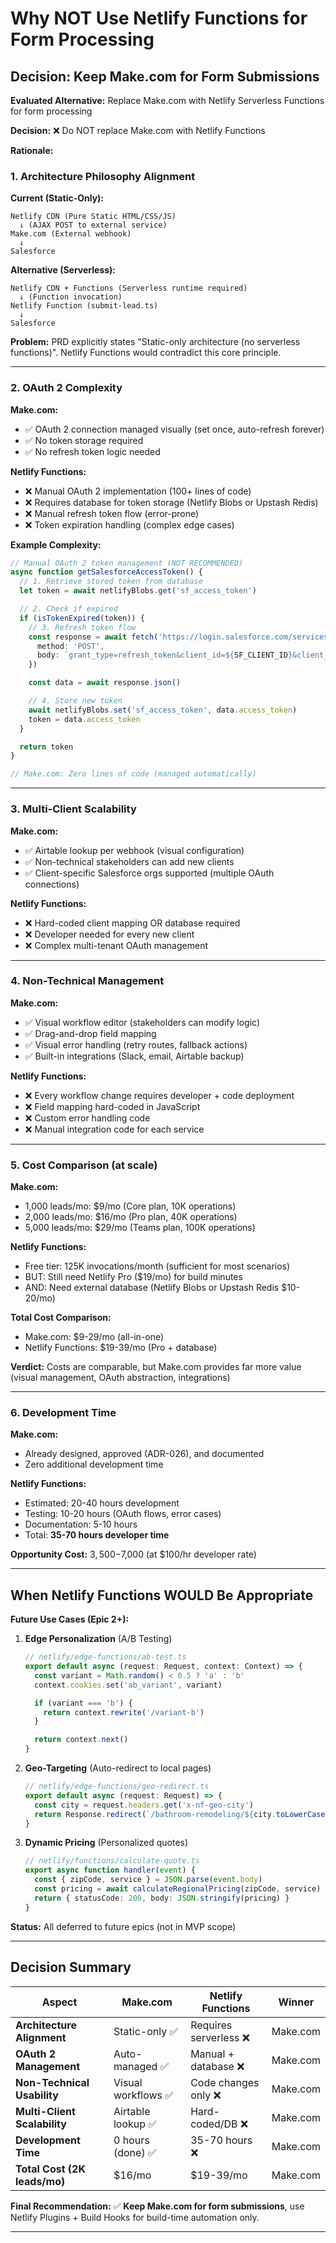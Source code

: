 # Why NOT Use Netlify Functions for Form Processing

## Decision: Keep Make.com for Form Submissions

**Evaluated Alternative:** Replace Make.com with Netlify Serverless Functions for form processing

**Decision:** ❌ Do NOT replace Make.com with Netlify Functions

**Rationale:**

### 1. Architecture Philosophy Alignment

**Current (Static-Only):**
```
Netlify CDN (Pure Static HTML/CSS/JS)
  ↓ (AJAX POST to external service)
Make.com (External webhook)
  ↓
Salesforce
```

**Alternative (Serverless):**
```
Netlify CDN + Functions (Serverless runtime required)
  ↓ (Function invocation)
Netlify Function (submit-lead.ts)
  ↓
Salesforce
```

**Problem:** PRD explicitly states "Static-only architecture (no serverless functions)". Netlify Functions would contradict this core principle.

---

### 2. OAuth 2 Complexity

**Make.com:**
- ✅ OAuth 2 connection managed visually (set once, auto-refresh forever)
- ✅ No token storage required
- ✅ No refresh token logic needed

**Netlify Functions:**
- ❌ Manual OAuth 2 implementation (100+ lines of code)
- ❌ Requires database for token storage (Netlify Blobs or Upstash Redis)
- ❌ Manual refresh token flow (error-prone)
- ❌ Token expiration handling (complex edge cases)

**Example Complexity:**

```typescript
// Manual OAuth 2 token management (NOT RECOMMENDED)
async function getSalesforceAccessToken() {
  // 1. Retrieve stored token from database
  let token = await netlifyBlobs.get('sf_access_token')

  // 2. Check if expired
  if (isTokenExpired(token)) {
    // 3. Refresh token flow
    const response = await fetch('https://login.salesforce.com/services/oauth2/token', {
      method: 'POST',
      body: `grant_type=refresh_token&client_id=${SF_CLIENT_ID}&client_secret=${SF_CLIENT_SECRET}&refresh_token=${SF_REFRESH_TOKEN}`
    })

    const data = await response.json()

    // 4. Store new token
    await netlifyBlobs.set('sf_access_token', data.access_token)
    token = data.access_token
  }

  return token
}

// Make.com: Zero lines of code (managed automatically)
```

---

### 3. Multi-Client Scalability

**Make.com:**
- ✅ Airtable lookup per webhook (visual configuration)
- ✅ Non-technical stakeholders can add new clients
- ✅ Client-specific Salesforce orgs supported (multiple OAuth connections)

**Netlify Functions:**
- ❌ Hard-coded client mapping OR database required
- ❌ Developer needed for every new client
- ❌ Complex multi-tenant OAuth management

---

### 4. Non-Technical Management

**Make.com:**
- ✅ Visual workflow editor (stakeholders can modify logic)
- ✅ Drag-and-drop field mapping
- ✅ Visual error handling (retry routes, fallback actions)
- ✅ Built-in integrations (Slack, email, Airtable backup)

**Netlify Functions:**
- ❌ Every workflow change requires developer + code deployment
- ❌ Field mapping hard-coded in JavaScript
- ❌ Custom error handling code
- ❌ Manual integration code for each service

---

### 5. Cost Comparison (at scale)

**Make.com:**
- 1,000 leads/mo: $9/mo (Core plan, 10K operations)
- 2,000 leads/mo: $16/mo (Pro plan, 40K operations)
- 5,000 leads/mo: $29/mo (Teams plan, 100K operations)

**Netlify Functions:**
- Free tier: 125K invocations/month (sufficient for most scenarios)
- BUT: Still need Netlify Pro ($19/mo) for build minutes
- AND: Need external database (Netlify Blobs or Upstash Redis $10-20/mo)

**Total Cost Comparison:**
- Make.com: $9-29/mo (all-in-one)
- Netlify Functions: $19-39/mo (Pro + database)

**Verdict:** Costs are comparable, but Make.com provides far more value (visual management, OAuth abstraction, integrations)

---

### 6. Development Time

**Make.com:**
- Already designed, approved (ADR-026), and documented
- Zero additional development time

**Netlify Functions:**
- Estimated: 20-40 hours development
- Testing: 10-20 hours (OAuth flows, error cases)
- Documentation: 5-10 hours
- Total: **35-70 hours developer time**

**Opportunity Cost:** $3,500-$7,000 (at $100/hr developer rate)

---

## When Netlify Functions WOULD Be Appropriate

**Future Use Cases (Epic 2+):**

1. **Edge Personalization** (A/B Testing)
   ```typescript
   // netlify/edge-functions/ab-test.ts
   export default async (request: Request, context: Context) => {
     const variant = Math.random() < 0.5 ? 'a' : 'b'
     context.cookies.set('ab_variant', variant)

     if (variant === 'b') {
       return context.rewrite('/variant-b')
     }

     return context.next()
   }
   ```

2. **Geo-Targeting** (Auto-redirect to local pages)
   ```typescript
   // netlify/edge-functions/geo-redirect.ts
   export default async (request: Request) => {
     const city = request.headers.get('x-nf-geo-city')
     return Response.redirect(`/bathroom-remodeling/${city.toLowerCase()}`)
   }
   ```

3. **Dynamic Pricing** (Personalized quotes)
   ```typescript
   // netlify/functions/calculate-quote.ts
   export async function handler(event) {
     const { zipCode, service } = JSON.parse(event.body)
     const pricing = await calculateRegionalPricing(zipCode, service)
     return { statusCode: 200, body: JSON.stringify(pricing) }
   }
   ```

**Status:** All deferred to future epics (not in MVP scope)

---

## Decision Summary

| Aspect | Make.com | Netlify Functions | Winner |
|--------|----------|-------------------|--------|
| **Architecture Alignment** | Static-only ✅ | Requires serverless ❌ | Make.com |
| **OAuth 2 Management** | Auto-managed ✅ | Manual + database ❌ | Make.com |
| **Non-Technical Usability** | Visual workflows ✅ | Code changes only ❌ | Make.com |
| **Multi-Client Scalability** | Airtable lookup ✅ | Hard-coded/DB ❌ | Make.com |
| **Development Time** | 0 hours (done) ✅ | 35-70 hours ❌ | Make.com |
| **Total Cost (2K leads/mo)** | $16/mo | $19-39/mo | Make.com |

**Final Recommendation:** ✅ **Keep Make.com for form submissions**, use Netlify Plugins + Build Hooks for build-time automation only.

---
